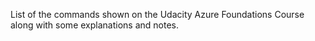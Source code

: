 List of the commands shown on the Udacity Azure Foundations Course along with some explanations and notes. 
